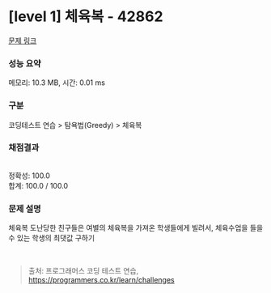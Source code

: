# [level 1] 체육복 - 42862

[문제 링크](https://school.programmers.co.kr/learn/courses/30/lessons/42862) 

### 성능 요약

메모리: 10.3 MB, 시간: 0.01 ms

### 구분

코딩테스트 연습 > 탐욕법(Greedy) > 체육복

### 채점결과

<br/>정확성: 100.0<br/>합계: 100.0 / 100.0

### 문제 설명

<p>체육복 도난당한 친구들은 여별의 체육복을 가져온 학생들에게 빌려서, 체육수업을 들을 수 있는 학생의 최댓값 구하기</p>

<br/>

> 출처: 프로그래머스 코딩 테스트 연습, https://programmers.co.kr/learn/challenges
